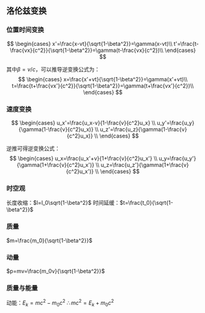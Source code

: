 ## 洛伦兹变换

### 位置时间变换

$$
\begin{cases}
x'=\frac{x-vt}{\sqrt{1-\beta^2}}=\gamma(x-vt)\\
t'=\frac{t-\frac{vx}{c^2}}{\sqrt{1-\beta^2}}=\gamma(t-\frac{vx}{c^2})\\
\end{cases}
$$

其中$\beta=v/c$，可以推导逆变换公式为：
$$
\begin{cases}
x=\frac{x'+vt}{\sqrt{1-\beta^2}}=\gamma(x'+vt)\\
t=\frac{t+\frac{vx'}{c^2}}{\sqrt{1-\beta^2}}=\gamma(t+\frac{vx'}{c^2})\\
\end{cases}
$$

### 速度变换

$$
\begin{cases}
u_x'=\frac{u_x-v}{1-\frac{v}{c^2}u_x} \\
u_y'=\frac{u_y}{\gamma(1-\frac{v}{c^2}u_x)} \\
u_z'=\frac{u_z}{\gamma(1-\frac{v}{c^2}u_x)} \\
\end{cases}
$$

逆推可得逆变换公式：
$$
\begin{cases}
u_x=\frac{u_x'+v}{1+\frac{v}{c^2}u_x'} \\
u_y=\frac{u_y'}{\gamma(1+\frac{v}{c^2}u_x')} \\
u_z=\frac{u_z'}{\gamma(1+\frac{v}{c^2}u_x')} \\
\end{cases}
$$

### 时空观

长度收缩：$l=l_0\sqrt{1-\beta^2}$
时间延缓：$t=\frac{t_0}{\sqrt{1-\beta^2}}$

### 质量

$m=\frac{m_0}{\sqrt{1-\beta^2}}$

### 动量

$p=mv=\frac{m_0v}{\sqrt{1-\beta^2}}$

### 质量与能量

动能：$E_k=mc^2-m_0c^2$
$\therefore mc^2=E_k+m_0c^2$
